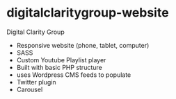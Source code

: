 digitalclaritygroup-website
===========================

Digital Clarity Group

- Responsive website (phone, tablet, computer)
- SASS
- Custom Youtube Playlist player
- Built with basic PHP structure
- uses Wordpress CMS feeds to populate
- Twitter plugin
- Carousel
